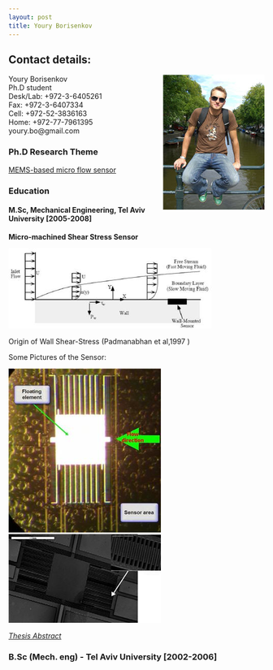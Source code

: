 ```yaml
---
layout: post
title: Youry Borisenkov
---
```


## Contact details:

<html>
<img src = "../images/youry.jpg" align = "right">
Youry Borisenkov<br>
Ph.D student <br>
Desk/Lab: +972-3-6405261 <br>
Fax: +972-3-6407334 <br>
Cell: +972-52-3836163 <br>
Home: +972-77-7961395 <br>
youry.bo@gmail.com <br>
</html>

### Ph.D Research Theme

[MEMS-based micro flow sensor](../research/microsensor.html)


### Education

#### M.Sc, Mechanical Engineering, Tel Aviv University [2005-2008]

**Micro-machined Shear Stress Sensor**

![](../images/shear3.jpg)

Origin of Wall Shear-Stress (Padmanabhan et al,1997 )

Some Pictures of the Sensor:

![](../images/shear1.jpg)
![](../images/shea2.jpg)


 [*Thesis Abstract*](../files/Abstract.doc)

### B.Sc  (Mech. eng) - Tel Aviv University [2002-2006]   
